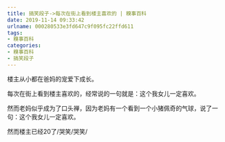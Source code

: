 ```yaml
---
title: 搞笑段子->每次在街上看到楼主喜欢的 | 糗事百科
date: 2019-11-14 09:33:42
urlname: 000280533e3fd647c9f095fc22ffd611
tags: 
- 糗事百科
categories:
- 糗事百科
- 搞笑段子
---
```

楼主从小都在爸妈的宠爱下成长。

每次在街上看到楼主喜欢的，经常说的一句就是：这个我女儿一定喜欢。

然而老妈似乎成为了口头禅，因为老妈有一个看到一个小猪佩奇的气球，说了一句：这个我女儿一定喜欢。

然而楼主已经20了/哭笑/哭笑/


